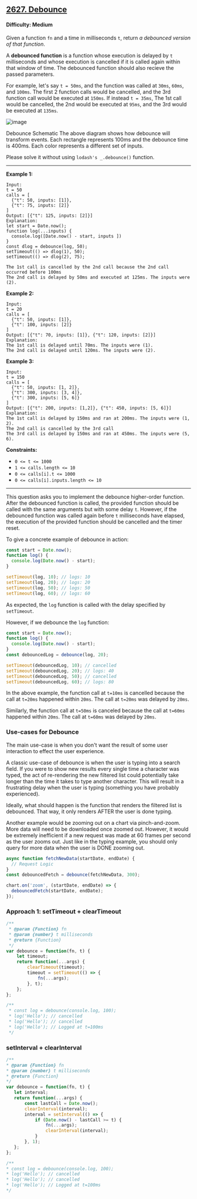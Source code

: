 ## [2627. Debounce](https://leetcode.com/problems/debounce)

#### Difficulty: Medium

Given a function ```fn``` and a time in milliseconds ```t```, return _a debounced version of that function_.

A __debounced function__ is a function whose execution is delayed by ```t``` milliseconds and whose execution is cancelled if it is called again within that window of time. The debounced function should also recieve the passed parameters.

For example, let's say ```t = 50ms```, and the function was called at ```30ms```, ```60ms```, and ```100ms```. The first 2 function calls would be cancelled, and the 3rd function call would be executed at ```150ms```. If instead ```t = 35ms```, The 1st call would be cancelled, the 2nd would be executed at ```95ms```, and the 3rd would be executed at ```135ms```.

![image](https://assets.leetcode.com/uploads/2023/04/08/screen-shot-2023-04-08-at-11048-pm.png)

Debounce Schematic
The above diagram shows how debounce will transform events. Each rectangle represents 100ms and the debounce time is 400ms. Each color represents a different set of inputs.

Please solve it without using ```lodash's _.debounce()``` function.

---

__Example 1:__
```
Input: 
t = 50
calls = [
  {"t": 50, inputs: [1]},
  {"t": 75, inputs: [2]}
]
Output: [{"t": 125, inputs: [2]}]
Explanation:
let start = Date.now();
function log(...inputs) { 
  console.log([Date.now() - start, inputs ])
}
const dlog = debounce(log, 50);
setTimeout(() => dlog(1), 50);
setTimeout(() => dlog(2), 75);

The 1st call is cancelled by the 2nd call because the 2nd call occurred before 100ms
The 2nd call is delayed by 50ms and executed at 125ms. The inputs were (2).
```

__Example 2:__
```
Input: 
t = 20
calls = [
  {"t": 50, inputs: [1]},
  {"t": 100, inputs: [2]}
]
Output: [{"t": 70, inputs: [1]}, {"t": 120, inputs: [2]}]
Explanation:
The 1st call is delayed until 70ms. The inputs were (1).
The 2nd call is delayed until 120ms. The inputs were (2).
```

__Example 3:__
```
Input: 
t = 150
calls = [
  {"t": 50, inputs: [1, 2]},
  {"t": 300, inputs: [3, 4]},
  {"t": 300, inputs: [5, 6]}
]
Output: [{"t": 200, inputs: [1,2]}, {"t": 450, inputs: [5, 6]}]
Explanation:
The 1st call is delayed by 150ms and ran at 200ms. The inputs were (1, 2).
The 2nd call is cancelled by the 3rd call
The 3rd call is delayed by 150ms and ran at 450ms. The inputs were (5, 6).
```

__Constraints:__

- ```0 <= t <= 1000```
- ```1 <= calls.length <= 10```
- ```0 <= calls[i].t <= 1000```
- ```0 <= calls[i].inputs.length <= 10```

---

This question asks you to implement the debounce higher-order function. After the debounced function is called, the provided function should be called with the same arguments but with some delay ```t```. However, if the debounced function was called again before ```t``` milliseconds have elapsed, the execution of the provided function should be cancelled and the timer reset.

To give a concrete example of debounce in action:

```JavaScript
const start = Date.now();
function log() {
  console.log(Date.now() - start);
}

setTimeout(log, 10); // logs: 10
setTimeout(log, 20); // logs: 20
setTimeout(log, 50); // logs: 50
setTimeout(log, 60); // logs: 60
```

As expected, the ```log``` function is called with the delay specified by ```setTimeout```.

However, if we debounce the ```log``` function:

```JavaScript
const start = Date.now();
function log() {
  console.log(Date.now() - start);
}
const debouncedLog = debounce(log, 20);

setTimeout(debouncedLog, 10); // cancelled
setTimeout(debouncedLog, 20); // logs: 40
setTimeout(debouncedLog, 50); // cancelled
setTimeout(debouncedLog, 60); // logs: 80
```

In the above example, the function call at ```t=10ms``` is cancelled because the call at ```t=20ms``` happened within ```20ms```. The call at ```t=20ms``` was delayed by ```20ms```.

Similarly, the function call at ```t=50ms``` is canceled because the call at ```t=60ms``` happened within ```20ms```. The call at ```t=60ms``` was delayed by ```20ms```.

### Use-cases for Debounce

The main use-case is when you don't want the result of some user interaction to effect the user experience.

A classic use-case of debounce is when the user is typing into a search field. If you were to show new results every single time a character was typed, the act of re-rendering the new filtered list could potentially take longer than the time it takes to type another character. This will result in a frustrating delay when the user is typing (something you have probably experienced).

Ideally, what should happen is the function that renders the filtered list is debounced. That way, it only renders AFTER the user is done typing.

Another example would be zooming out on a chart via pinch-and-zoom. More data will need to be downloaded once zoomed out. However, it would be extremely inefficient if a new request was made at 60 frames per second as the user zooms out. Just like in the typing example, you should only query for more data when the user is DONE zooming out.

```JavaScript
async function fetchNewData(startDate, endDate) {
  // Request Logic
}
const debouncedFetch = debounce(fetchNewData, 300);

chart.on('zoom', (startDate, endDate) => {
  debouncedFetch(startDate, endDate);
});
```

### Approach 1: setTimeout + clearTimeout

```JavaScript
/**
 * @param {Function} fn
 * @param {number} t milliseconds
 * @return {Function}
 */
var debounce = function(fn, t) {
    let timeout;
    return function(...args) {
        clearTimeout(timeout);
        timeout = setTimeout(() => {
            fn(...args);
        }, t);
    };
};

/**
 * const log = debounce(console.log, 100);
 * log('Hello'); // cancelled
 * log('Hello'); // cancelled
 * log('Hello'); // Logged at t=100ms
 */
 ```
 
 ### setInterval + clearInterval
 
 ```JavaScript
 /**
 * @param {Function} fn
 * @param {number} t milliseconds
 * @return {Function}
 */
var debounce = function(fn, t) {
    let interval;
    return function(...args) {
        const lastCall = Date.now();
        clearInterval(interval);
        interval = setInterval(() => {
            if (Date.now() - lastCall >= t) {
                fn(...args);
                clearInterval(interval);
            }
        }, 1);
    };
};

/**
 * const log = debounce(console.log, 100);
 * log('Hello'); // cancelled
 * log('Hello'); // cancelled
 * log('Hello'); // Logged at t=100ms
 */
 ```
